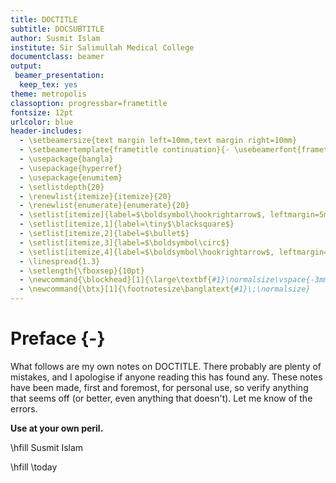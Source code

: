 ```yaml
---
title: DOCTITLE
subtitle: DOCSUBTITLE
author: Susmit Islam
institute: Sir Salimullah Medical College
documentclass: beamer
output:
 beamer_presentation:
  keep_tex: yes
theme: metropolis
classoption: progressbar=frametitle
fontsize: 12pt
urlcolor: blue
header-includes:
  - \setbeamersize{text margin left=10mm,text margin right=10mm}
  - \setbeamertemplate{frametitle continuation}{- \usebeamerfont{frametitle}\insertcontinuationcount}
  - \usepackage{bangla}
  - \usepackage{hyperref}
  - \usepackage{enumitem}
  - \setlistdepth{20}
  - \renewlist{itemize}{itemize}{20}
  - \renewlist{enumerate}{enumerate}{20}
  - \setlist[itemize]{label=$\boldsymbol\hookrightarrow$, leftmargin=5mm}
  - \setlist[itemize,1]{label=\tiny$\blacksquare$}
  - \setlist[itemize,2]{label=$\bullet$}
  - \setlist[itemize,3]{label=$\boldsymbol\circ$}
  - \setlist[itemize,4]{label=$\boldsymbol\hookrightarrow$, leftmargin=5mm}
  - \linespread{1.3}
  - \setlength{\fboxsep}{10pt}
  - \newcommand{\blockhead}[1]{\large\textbf{#1}\normalsize\vspace{-3mm}}
  - \newcommand{\btx}[1]{\footnotesize\banglatext{#1}\;\normalsize}
---
```

# Preface {-}
What follows are my own notes on DOCTITLE. There probably
 are plenty of mistakes, and I apologise if anyone reading this has found any.
 These notes have been made, first and foremost, for personal use, so
 verify anything that seems off (or better, even anything that doesn't).
 Let me know of the errors. 

 **Use at your own peril.**

\hfill Susmit Islam

\hfill \today
